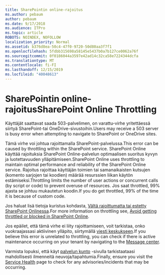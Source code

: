 ```yaml
---
title: SharePointin online-rajoitus
ms.author: pebaum
author: pebaum
ms.date: 9/17/2018
ms.audience: ITPro
ms.topic: article
ROBOTS: NOINDEX, NOFOLLOW
localization_priority: Normal
ms.assetid: b376d8ea-50c4-47f0-9720-50d80aa3f7f1
ms.openlocfilehash: 5fdbb315698a58145e5437b0a7b127ce0062a76f
ms.sourcegitcommit: 0f0186044a3597e42ad14c32ca58e7224344dcfa
ms.translationtype: MT
ms.contentlocale: fi-FI
ms.lasthandoff: 12/15/2019
ms.locfileid: "40048613"
---
```

# <a name="sharepoint-online-throttling"></a><span data-ttu-id="7f844-102">SharePointin online-rajoitus</span><span class="sxs-lookup"><span data-stu-id="7f844-102">SharePoint Online Throttling</span></span>

<span data-ttu-id="7f844-103">Käyttäjät saattavat saada 503-palvelimen, on varattu-virhe yritettäessä siirtyä SharePoint-tai OneDrive-sivustoihin.</span><span class="sxs-lookup"><span data-stu-id="7f844-103">Users may receive a 503 server is busy error when attempting to navigate to SharePoint or OneDrive sites.</span></span> 

<span data-ttu-id="7f844-104">Tämä virhe voi johtua rajoittamalla SharePoint-palvelussa.</span><span class="sxs-lookup"><span data-stu-id="7f844-104">This error can be caused by throttling within the SharePoint service.</span></span> <span data-ttu-id="7f844-105">SharePoint Online käyttää rajoituksia SharePoint Online-palvelun optimaalisen suoritus kyvyn ja luotettavuuden ylläpitämiseen.</span><span class="sxs-lookup"><span data-stu-id="7f844-105">SharePoint Online uses throttling to maintain optimal performance and reliability of the SharePoint Online service.</span></span> <span data-ttu-id="7f844-106">Rajoitus rajoittaa käyttäjän toimien tai samanaikaisten kutsujen (komento sarjojen tai koodien) määrää resurssien liikan käytön estämiseksi.</span><span class="sxs-lookup"><span data-stu-id="7f844-106">Throttling limits the number of user actions or concurrent calls (by script or code) to prevent overuse of resources.</span></span> <span data-ttu-id="7f844-107">Jos saat throttled, 99% ajasta se johtuu mukautetun koodin.</span><span class="sxs-lookup"><span data-stu-id="7f844-107">If you do get throttled, 99% of the time it is because of custom code.</span></span>

<span data-ttu-id="7f844-108">Jos haluat lisä tietoja kuristus kohdasta, [Vältä rajoittumatta tai estetty SharePoint Onlinessa](https://docs.microsoft.com/sharepoint/dev/general-development/how-to-avoid-getting-throttled-or-blocked-in-sharepoint-online).</span><span class="sxs-lookup"><span data-stu-id="7f844-108">For more information on throttling see, [Avoid getting throttled or blocked in SharePoint Online](https://docs.microsoft.com/sharepoint/dev/general-development/how-to-avoid-getting-throttled-or-blocked-in-sharepoint-online).</span></span>

<span data-ttu-id="7f844-109">Jos epäilet, että tämä virhe ei liity rajoittamiseen, voit tarkistaa, onko vuokraajassasi aktiivinen ylläpito, siirtymällä [viesti keskukseen](https://portal.office.com/adminportal/home#/MessageCenter).</span><span class="sxs-lookup"><span data-stu-id="7f844-109">If you believe this error is unrelated to throttling, you can check if there is active maintenance occurring on your tenant by navigating to the [Message center](https://portal.office.com/adminportal/home#/MessageCenter).</span></span>

 <span data-ttu-id="7f844-110">Varmista lopuksi, että käyt [palvelun kunto](https://portal.office.com/adminportal/home#/servicehealth) -sivulla tarkistaataasi mahdollisesti ilmenneitä neuvoja/tapahtumia.</span><span class="sxs-lookup"><span data-stu-id="7f844-110">Finally, ensure you visit the [Service Health](https://portal.office.com/adminportal/home#/servicehealth) page to check for any advisories/incidents that may be occurring.</span></span>

